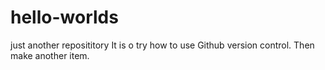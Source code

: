 # hello-worlds
just another reposititory
It is o try how to use Github version control.
Then make another item. 
